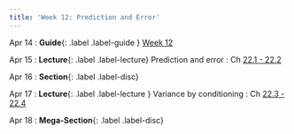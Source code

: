 ```yaml
---
title: 'Week 12: Prediction and Error'
---
```


Apr 14
: **Guide**{: .label .label-guide } [Week 12](/assets/guides/spring25/week12.pdf)

Apr 15
: **Lecture**{: .label .label-lecture} Prediction and error
    : Ch [22.1 - 22.2](http://prob140.org/textbook/content/Chapter_22/00_Prediction.html)

Apr 16
: **Section**{: .label .label-disc}

Apr 17
: **Lecture**{: .label .label-lecture } Variance by conditioning
    : Ch [22.3 - 22.4](http://prob140.org/textbook/content/Chapter_22/03_Variance_by_Conditioning.html)

Apr 18
: **Mega-Section**{: .label .label-disc}

